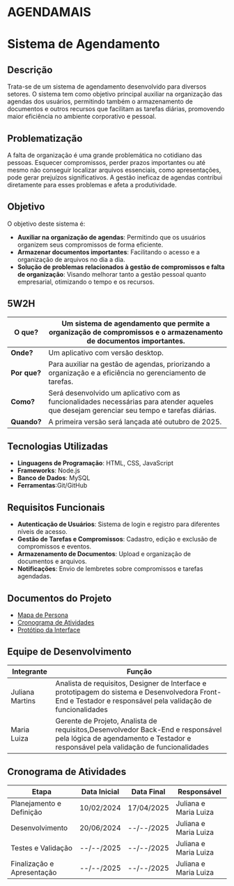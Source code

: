 # AGENDAMAIS
# Sistema de Agendamento 
## Descrição
Trata-se de um sistema de agendamento desenvolvido para diversos setores. O sistema tem como objetivo principal auxiliar na organização das agendas dos usuários, permitindo também o armazenamento de documentos e outros recursos que facilitam as tarefas diárias, promovendo maior eficiência no ambiente corporativo e pessoal.

## Problematização
A falta de organização é uma grande problemática no cotidiano das pessoas. Esquecer compromissos, perder prazos importantes ou até mesmo não conseguir localizar arquivos essenciais, como apresentações, pode gerar prejuízos significativos. A gestão ineficaz de agendas contribui diretamente para esses problemas e afeta a produtividade.

## Objetivo
O objetivo deste sistema é:
- **Auxiliar na organização de agendas**: Permitindo que os usuários organizem seus compromissos de forma eficiente.
- **Armazenar documentos importantes**: Facilitando o acesso e a organização de arquivos no dia a dia.
- **Solução de problemas relacionados à gestão de compromissos e falta de organização**: Visando melhorar tanto a gestão pessoal quanto empresarial, otimizando o tempo e os recursos.

## 5W2H

| **O que?**    | Um sistema de agendamento que permite a organização de compromissos e o armazenamento de documentos importantes. |
|---------------|---------------------------------------------------------------------------------------------------------------|
| **Onde?**     | Um aplicativo com versão desktop.                                                                            |
| **Por que?**  | Para auxiliar na gestão de agendas, priorizando a organização e a eficiência no gerenciamento de tarefas.    |
| **Como?**     | Será desenvolvido um aplicativo com as funcionalidades necessárias para atender aqueles que desejam gerenciar seu tempo e tarefas diárias. |
| **Quando?**   | A primeira versão será lançada até outubro de 2025.                                                           |

## Tecnologias Utilizadas
- **Linguagens de Programação**: HTML, CSS, JavaScript
- **Frameworks**: Node.js
- **Banco de Dados**: MySQL
- **Ferramentas**:Git/GitHub

## Requisitos Funcionais
- **Autenticação de Usuários**: Sistema de login e registro para diferentes níveis de acesso.
- **Gestão de Tarefas e Compromissos**: Cadastro, edição e exclusão de compromissos e eventos.
- **Armazenamento de Documentos**: Upload e organização de documentos e arquivos.
- **Notificações**: Envio de lembretes sobre compromissos e tarefas agendadas.

## Documentos do Projeto

- [Mapa de Persona]([./docs/mapa_persona.pdf](https://www.canva.com/design/DAGkCzsCKI0/BAHaJDg7r_XSVGkzt3ZItA/edit?utm_content=DAGkCzsCKI0&utm_campaign=designshare&utm_medium=link2&utm_source=sharebutton))
- [Cronograma de Atividades](./docs/cronograma.pdf)
- [Protótipo da Interface](./docs/prototipo.png)


## Equipe de Desenvolvimento

| Integrante       | Função                                                                 |
|------------------|------------------------------------------------------------------------|
| Juliana Martins  | Analista de requisitos, Designer de Interface e prototipagem do sistema e Desenvolvedora Front-End e Testador e responsável pela validação de funcionalidades |
| Maria Luiza      | Gerente de Projeto, Analista de requisitos,Desenvolvedor Back-End e responsável pela lógica de agendamento e Testador e responsável pela validação de funcionalidades       |



## Cronograma de Atividades
| Etapa                    | Data Inicial  | Data Final    | Responsável |
|--------------------------|---------------|---------------|-------------|
| Planejamento e Definição | 10/02/2024    | 17/04/2025    | Juliana e Maria Luiza      |
| Desenvolvimento          | 20/06/2024    | --/--/2025    |Juliana e Maria Luiza       |
| Testes e Validação       | --/--/2025    | --/--/2025    |Juliana e Maria Luiza      |
| Finalização e Apresentação | --/--/2025  | --/--/2025    |Juliana e Maria Luiza   |

                                                       


   
